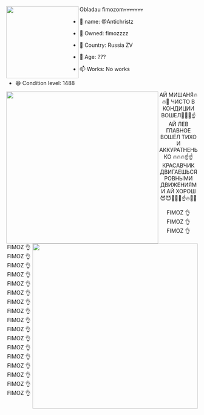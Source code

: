 <img align="left" src="https://media.discordapp.net/attachments/1236751716263919746/1296528307596038297/ded.jpg?ex=67129d94&is=67114c14&hm=367720bb365b26d599c4e2ea0d508bf9d8d8bfa612334b9c753a47042b6853ce&=&format=webp&width=502&height=669" width="190"> Obladau fimozom💀💀💀💀💀💀💀

- 👋 name: @Antichristz

- 👀 Owned: fimozzzz
                                                                                                                         
- 🌱 Country: Russia ZV
                                                                                                                                            
- 💞️ Age: ???
                                                                                                                                 
- 📫 Works: No works
  
- 😄 Condition level: 1488

<center>

<img align="left" src="https://media.discordapp.net/attachments/1236751716263919746/1296529670644437033/629520_screenshots_20210920163108_1.jpg?ex=67129ed9&is=67114d59&hm=0605d51b025dbe54f8e70fb9266710dee7461d6f42a116ee10d5aa9ea94a7e7f&=&format=webp&width=1189&height=669" width="400">

АЙ МИШАНЯ🔥🔥💪 
ЧИСТО В КОНДИЦИИ ВОШЕЛ🦁🦁🦁☝️
АЙ ЛЕВ ГЛАВНОЕ ВОШЁЛ ТИХО И АККУРАТНЕНЬКО 🔥🔥🔥☝️☝️
КРАСАВЧИК ДВИГАЕШЬСЯ РОВНЫМИ ДВИЖЕНИЯМИ АЙ ХОРОШ😈😈💪💪💪☝️🔥🦁🦁

</center>

<center>

<img align="right" src="https://media.discordapp.net/attachments/1236751716263919746/1296529683495518312/5d59ad27c821bfec39dfc3c608986360.jpg?ex=67129edc&is=67114d5c&hm=a7941d4e4e5a3e6120acf88c4b6ca03920d60cd59c5c05703cafa1aea4319cc3&=&format=webp&width=836&height=669" width="435">

FIMOZ 👌 FIMOZ 👌
FIMOZ 👌 FIMOZ 👌 
FIMOZ 👌 FIMOZ 👌
FIMOZ 👌 FIMOZ 👌 
FIMOZ 👌 FIMOZ 👌 
FIMOZ 👌 FIMOZ 👌
FIMOZ 👌 FIMOZ 👌 
FIMOZ 👌 FIMOZ 👌 
FIMOZ 👌 FIMOZ 👌 
FIMOZ 👌 FIMOZ 👌 

</center>

<!---
Antichristz/Antichristz is a ✨ special ✨ repository because its `README.md` (this file) appears on your GitHub profile.
You can click the Preview link to take a look at your changes.
--->

